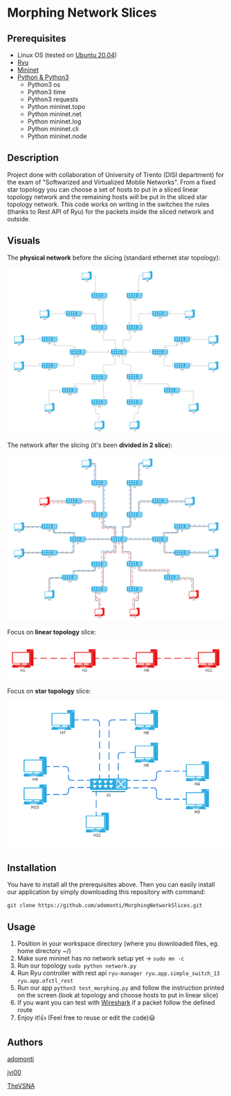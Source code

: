 # Morphing Network Slices
## Prerequisites
* Linux OS (tested on [Ubuntu 20.04](https://releases.ubuntu.com/20.04/))
* [Ryu](https://ryu-sdn.org/)
* [Mininet](http://mininet.org/)
* [Python & Python3](https://www.python.org/)
  * Python3 os
  * Python3 time
  * Python3 requests
  * Python mininet.topo
  * Python mininet.net
  * Python mininet.log
  * Python mininet.cli
  * Python mininet.node
## Description
Project done with collaboration of University of Trento (DISI department) for the exam of "Softwarized and Virtualized Mobile Networks".
From a fixed star topology you can choose a set of hosts to put in a sliced linear topology network and the remaining hosts will be put in the sliced star topology network.
This code works on writing in the switches the rules (thanks to Rest API of Ryu) for the packets inside the sliced network and outside.
## Visuals
The **physical network** before the slicing (standard ethernet star topology):

![alt text](https://github.com/adomonti/MorphingNetworkSlices/blob/main/images/topology.png)

The network after the slicing (it's been **divided in 2 slice**):

![alt text](https://github.com/adomonti/MorphingNetworkSlices/blob/main/images/topology%20sliced.png)

Focus on **linear topology** slice:

![alt text](https://github.com/adomonti/MorphingNetworkSlices/blob/main/images/linear%20topology.png)

Focus on **star topology** slice:

![alt text](https://github.com/adomonti/MorphingNetworkSlices/blob/main/images/star%20topology.png)
## Installation
You have to install all the prerequisites above. Then you can easily install our application by simply downloading this repository with command:
```
git clone https://github.com/adomonti/MorphingNetworkSlices.git
```
## Usage
1. Position in your workspace directory (where you downloaded files, eg. home directory ~/)
1. Make sure mininet has no network setup yet -> `sudo mn -c`
2. Run our topology `sudo python network.py`
3. Run Ryu controller with rest api `ryu-manager ryu.app.simple_switch_13 ryu.app.ofctl_rest`
4. Run our app `python3 test_morphing.py` and follow the instruction printed on the screen (look at topology and choose hosts to put in linear slice)
5. If you want you can test with [Wireshark](https://www.wireshark.org/) if a packet follow the defined route
6. Enjoy it!:+1: (Feel free to reuse or edit the code):smiley:
## Authors
[adomonti](https://github.com/adomonti)

[jvj00](https://github.com/jvj00)

[TheVSNA](https://github.com/TheVSNA)
